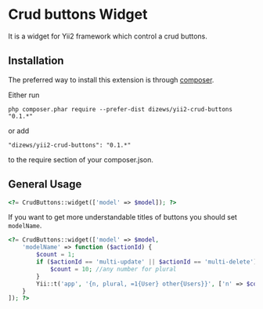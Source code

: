 Crud buttons Widget
===================

It is a widget for Yii2 framework which control a crud buttons.

Installation
------------

The preferred way to install this extension is through [composer](http://getcomposer.org/download/).

Either run

```
php composer.phar require --prefer-dist dizews/yii2-crud-buttons "0.1.*"
```

or add

```
"dizews/yii2-crud-buttons": "0.1.*"
```

to the require section of your composer.json.

General Usage
-------------

```php
<?= CrudButtons::widget(['model' => $model]); ?>
```

If you want to get more understandable titles of buttons you should set ```modelName```.

```php
<?= CrudButtons::widget(['model' => $model,
    'modelName' => function ($actionId) {
        $count = 1;
        if ($actionId == 'multi-update' || $actionId == 'multi-delete') {
            $count = 10; //any number for plural
        }
        Yii::t('app', '{n, plural, =1{User} other{Users}}', ['n' => $count])
    }
]); ?>
```
